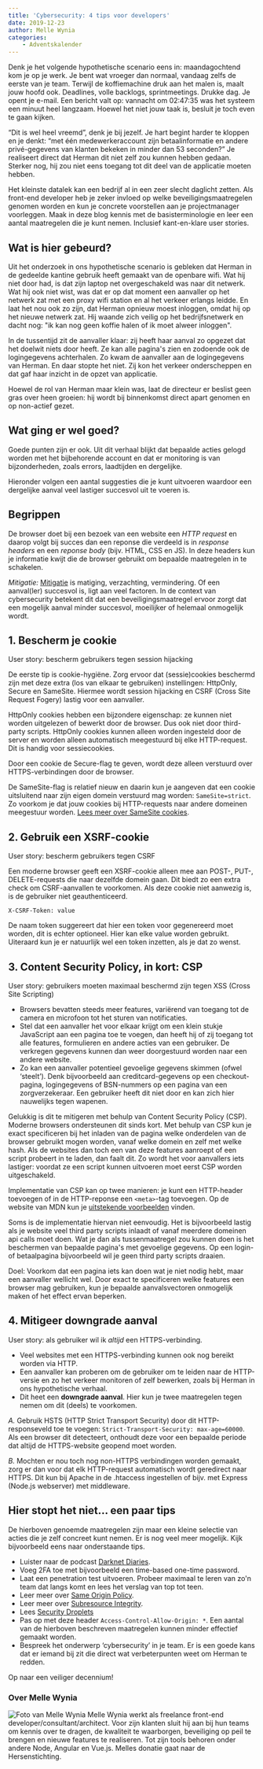 ```yaml
---
title: 'Cybersecurity: 4 tips voor developers'
date: 2019-12-23
author: Melle Wynia
categories:
    - Adventskalender
---
```


Denk je het volgende hypothetische scenario eens in: maandagochtend kom je op je werk. Je bent wat vroeger dan normaal, vandaag zelfs de eerste van je team. Terwijl de koffiemachine druk aan het malen is, maalt jouw hoofd ook. Deadlines, volle backlogs, sprintmeetings. Drukke dag. Je opent je e-mail. Een bericht valt op: vannacht om 02:47:35 was het systeem een minuut heel langzaam. Hoewel het niet jouw taak is, besluit je toch even te gaan kijken.

“Dit is wel heel vreemd”, denk je bij jezelf. Je hart begint harder te kloppen en je denkt: “met één medewerkeraccount zijn betaalinformatie en andere privé-gegevens van klanten bekeken in minder dan 53 seconden?” Je realiseert direct dat Herman dit niet zelf zou kunnen hebben gedaan. Sterker nog, hij zou niet eens toegang tot dit deel van de applicatie moeten hebben.

Het kleinste datalek kan een bedrijf al in een zeer slecht daglicht zetten. Als front-end developer heb je zeker invloed op welke beveiligingsmaatregelen genomen worden en kun je concrete voorstellen aan je projectmanager voorleggen. Maak in deze blog kennis met de basisterminologie en leer een aantal maatregelen die je kunt nemen. Inclusief kant-en-klare user stories.

## Wat is hier gebeurd?

Uit het onderzoek in ons hypothetische scenario is gebleken dat Herman in de gedeelde kantine gebruik heeft gemaakt van de openbare wifi. Wat hij niet door had, is dat zijn laptop net overgeschakeld was naar dit netwerk. Wat hij ook niet wist, was dat er op dat moment een aanvaller op het netwerk zat met een proxy wifi station en al het verkeer erlangs leidde. En laat het nou ook zo zijn, dat Herman opnieuw moest inloggen, omdat hij op het nieuwe netwerk zat. Hij waande zich veilig op het bedrijfsnetwerk en dacht nog: "ik kan nog geen koffie halen of ik moet alweer inloggen".

In de tussentijd zit de aanvaller klaar: zij heeft haar aanval zo opgezet dat het doelwit niets door heeft. Ze kan alle pagina's zien en zodoende ook de logingegevens achterhalen. Zo kwam de aanvaller aan de logingegevens van Herman. En daar stopte het niet. Zij kon het verkeer onderscheppen en dat gaf haar inzicht in de opzet van applicatie.

Hoewel de rol van Herman maar klein was, laat de directeur er beslist geen gras over heen groeien: hij wordt bij binnenkomst direct apart genomen en op non-actief gezet.

## Wat ging er wel goed?

Goede punten zijn er ook. Uit dit verhaal blijkt dat bepaalde acties gelogd worden met het bijbehorende account en dat er monitoring is van bijzonderheden, zoals errors, laadtijden en dergelijke.

Hieronder volgen een aantal suggesties die je kunt uitvoeren waardoor een dergelijke aanval veel lastiger succesvol uit te voeren is.

## Begrippen

De browser doet bij een bezoek van een website een _HTTP request_ en daarop volgt bij succes dan een reponse die verdeeld is in _response headers_ en een _reponse body_ (bijv. HTML, CSS en JS). In deze headers kun je informatie kwijt die de browser gebruikt om bepaalde maatregelen in te schakelen.

_Mitigatie:_ [Mitigatie](https://nl.wikipedia.org/wiki/Mitigatie) is matiging, verzachting, vermindering. Of een aanval(ler) succesvol is, ligt aan veel factoren. In de context van cybersecurity betekent dit dat een beveiligingsmaatregel ervoor zorgt dat een mogelijk aanval minder succesvol, moeilijker of helemaal onmogelijk wordt.

## 1. Bescherm je cookie

User story: bescherm gebruikers tegen session hijacking

De eerste tip is cookie-hygiëne. Zorg ervoor dat (sessie)cookies beschermd zijn met deze extra (los van elkaar te gebruiken) instellingen: HttpOnly, Secure en SameSite. Hiermee wordt session hijacking en CSRF (Cross Site Request Fogery) lastig voor een aanvaller.

HttpOnly cookies hebben een bijzondere eigenschap: ze kunnen niet worden uitgelezen of bewerkt door de browser. Dus ook niet door third-party scripts. HttpOnly cookies kunnen alleen worden ingesteld door de server en worden alleen automatisch meegestuurd bij elke HTTP-request. Dit is handig voor sessiecookies.

Door een cookie de Secure-flag te geven, wordt deze alleen verstuurd over HTTPS-verbindingen door de browser.

De SameSite-flag is relatief nieuw en daarin kun je aangeven dat een cookie uitsluitend naar zijn eigen domein verstuurd mag worden: `SameSite=strict`. Zo voorkom je dat jouw cookies bij HTTP-requests naar andere domeinen meegestuur worden. [Lees meer over SameSite cookies](https://web.dev/samesite-cookies-explained/).

## 2. Gebruik een XSRF-cookie

User story: bescherm gebruikers tegen CSRF

Een moderne browser geeft een XSRF-cookie alleen mee aan POST-, PUT-, DELETE-requests die naar dezelfde domein gaan. Dit biedt zo een extra check om CSRF-aanvallen te voorkomen. Als deze cookie niet aanwezig is, is de gebruiker niet geauthenticeerd.

```
X-CSRF-Token: value
```

De naam token suggereert dat hier een token voor gegenereerd moet worden, dit is echter optioneel. Hier kan elke value worden gebruikt. Uiteraard kun je er natuurlijk wel een token inzetten, als je dat zo wenst.

## 3. Content Security Policy, in kort: CSP

User story: gebruikers moeten maximaal beschermd zijn tegen XSS (Cross Site Scripting)

-   Browsers bevatten steeds meer features, variërend van toegang tot de camera en microfoon tot het sturen van notificaties.
-   Stel dat een aanvaller het voor elkaar krijgt om een klein stukje JavaScript aan een pagina toe te voegen, dan heeft hij of zij toegang tot alle features, formulieren en andere acties van een gebruiker. De verkregen gegevens kunnen dan weer doorgestuurd worden naar een andere website.
-   Zo kan een aanvaller potentieel gevoelige gegevens skimmen (ofwel ‘steelt’). Denk bijvoorbeeld aan creditcard-gegevens op een checkout-pagina, logingegevens of BSN-nummers op een pagina van een zorgverzekeraar. Een gebruiker heeft dit niet door en kan zich hier nauwelijks tegen wapenen.

Gelukkig is dit te mitigeren met behulp van Content Security Policy (CSP). Moderne browsers ondersteunen dit sinds kort.
Met behulp van CSP kun je exact specificeren bij het inladen van de pagina welke onderdelen van de browser gebruikt mogen worden, vanaf welke domein en zelf met welke hash. Als de websites dan toch een van deze features aanroept of een script probeert in te laden, dan faalt dit. Zo wordt het voor aanvallers iets lastiger: voordat ze een script kunnen uitvoeren moet eerst CSP worden uitgeschakeld.

Implementatie van CSP kan op twee manieren: je kunt een HTTP-header toevoegen of in de HTTP-reponse een `<meta>`-tag toevoegen. Op de website van MDN kun je [uitstekende voorbeelden](https://developer.mozilla.org/en-US/docs/Web/HTTP/CSP) vinden.

Soms is de implementatie hiervan niet eenvoudig. Het is bijvoorbeeld lastig als je website veel third party scripts inlaadt of vanaf meerdere domeinen api calls moet doen. Wat je dan als tussenmaatregel zou kunnen doen is het beschermen van bepaalde pagina's met gevoelige gegevens. Op een login- of betaalpagina bijvoorbeeld wil je geen third party scripts draaien.

Doel: Voorkom dat een pagina iets kan doen wat je niet nodig hebt, maar een aanvaller wellicht wel. Door exact te specificeren welke features een browser mag gebruiken, kun je bepaalde aanvalsvectoren onmogelijk maken of het effect ervan beperken.

## 4. Mitigeer downgrade aanval

User story: als gebruiker wil ik _altijd_ een HTTPS-verbinding.

-   Veel websites met een HTTPS-verbinding kunnen ook nog bereikt worden via HTTP.
-   Een aanvaller kan proberen om de gebruiker om te leiden naar de HTTP-versie en zo het verkeer monitoren of zelf bewerken, zoals bij Herman in ons hypothetische verhaal.
-   Dit heet een **downgrade aanval**. Hier kun je twee maatregelen tegen nemen om dit (deels) te voorkomen.

_A._ Gebruik HSTS (HTTP Strict Transport Security) door dit HTTP-responseveld toe te voegen: `Strict-Transport-Security: max-age=60000`. Als een browser dit detecteert, onthoudt deze voor een bepaalde periode dat altijd de HTTPS-website geopend moet worden.

_B._ Mochten er nou toch nog non-HTTPS verbindingen worden gemaakt, zorg er dan voor dat elk HTTP-request automatisch wordt geredirect naar HTTPS. Dit kun bij Apache in de .htaccess ingestellen of bijv. met Express (Node.js webserver) met middleware.

## Hier stopt het niet... een paar tips

De hierboven genoemde maatregelen zijn maar een kleine selectie van acties die je zelf concreet kunt nemen. Er is nog veel meer mogelijk. Kijk bijvoorbeeld eens naar onderstaande tips.

-   Luister naar de podcast [Darknet Diaries](https://darknetdiaries.com).
-   Voeg 2FA toe met bijvoorbeeld een time-based one-time password.
-   Laat een penetration test uitvoeren. Probeer maximaal te leren van zo'n team dat langs komt en lees het verslag van top tot teen.
-   Leer meer over [Same Origin Policy](https://developer.mozilla.org/en-US/docs/Web/Security/Same-origin_policy).
-   Leer meer over [Subresource Integrity](https://developer.mozilla.org/nl/docs/Web/Security/Subresource_Integrity).
-   Lees [Security Droplets](https://www.securitydrops.com/)
-   Pas op met deze header `Access-Control-Allow-Origin: *`. Een aantal van de hierboven beschreven maatregelen kunnen minder effectief gemaakt worden.
-   Bespreek het onderwerp ‘cybersecurity’ in je team. Er is een goede kans dat er iemand bij zit die direct wat verbeterpunten weet om Herman te redden.

Op naar een veiliger decennium!

### Over Melle Wynia

<img src="/_img/adventskalender/melle.jpg" alt="Foto van Melle Wynia" class="floating-portrait" /> 
Melle Wynia werkt als freelance front-end developer/consultant/architect. Voor zijn klanten sluit hij aan bij hun teams om kennis over te dragen, de kwaliteit te waarborgen, beveiliging op peil te brengen en nieuwe features te realiseren. Tot zijn tools behoren onder andere Node, Angular en Vue.js.
Melles donatie gaat naar de Hersenstichting.
